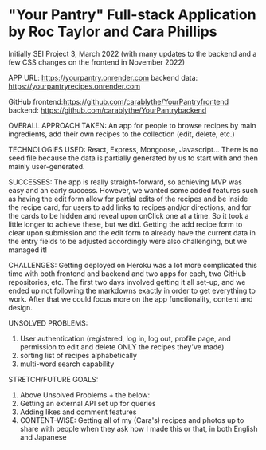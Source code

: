 # "Your Pantry" Full-stack Application by Roc Taylor and Cara Phillips

Initially SEI Project 3, March 2022
(with many updates to the backend and a few CSS changes on the frontend in November 2022)

APP URL: https://yourpantry.onrender.com
backend data: https://yourpantryrecipes.onrender.com

GitHub frontend:https://github.com/carablythe/YourPantryfrontend
backend: https://github.com/carablythe/YourPantrybackend

OVERALL APPROACH TAKEN:
An app for people to browse recipes by main ingredients, add their own recipes to the collection (edit, delete, etc.)

TECHNOLOGIES USED:
React, Express, Mongoose, Javascript... There is no seed file because the data is partially generated by us to start with and then mainly user-generated.

SUCCESSES:
The app is really straight-forward, so achieving MVP was easy and an early success.  However, we wanted some added features such as having the edit form allow for partial edits of the recipes and be inside the recipe card, for users to add links to recipes and/or directions, and for the cards to be hidden and reveal upon onClick one at a time. So it took a little longer to achieve these, but we did. Getting the add recipe form to clear upon submission and the edit form to already have the current data in the entry fields to be adjusted accordingly were also challenging, but we managed it!

CHALLENGES:
Getting deployed on Heroku was a lot more complicated this time with both frontend and backend and two apps for each, two GitHub repositories, etc.  The first two days involved getting it all set-up, and we ended up not following the markdowns exactly in order to get everything to work.  After that we could focus more on the app functionality, content and design.

UNSOLVED PROBLEMS:
1. User authentication (registered, log in, log out, profile page, and permission to edit and delete ONLY the recipes they've made)
2. sorting list of recipes alphabetically
3. multi-word search capability

STRETCH/FUTURE GOALS:
1. Above Unsolved Problems + the below:
2. Getting an external API set up for queries
2. Adding likes and comment features
3. CONTENT-WISE: Getting all of my (Cara's) recipes and photos up to share with people when they ask how I made this or that, in both English and Japanese